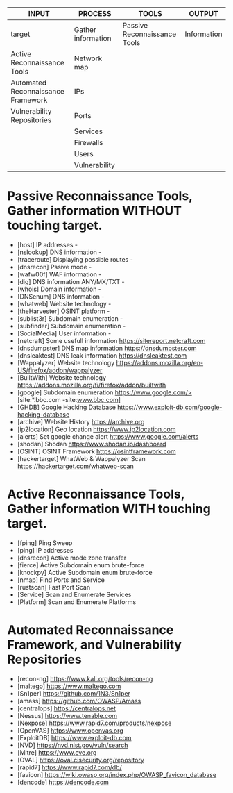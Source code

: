 

INPUT     |  PROCESS               |    TOOLS                                |   OUTPUT
----------|------------------------|-----------------------------------------|--------------------
target    |  Gather information    |    Passive Reconnaissance Tools         |  Information
                                        Active Reconnaissance Tools          |  Network map
                                        Automated Reconnaissance Framework   |    IPs
                                        Vulnerability Repositories           |    Ports
                                                                             |    Services
                                                                             |    Firewalls
                                                                             |    Users
                                                                             |   Vulnerability    
                                                                                                


# Passive Reconnaissance Tools, Gather information WITHOUT touching target.
- [host]            IP addresses                        -
- [nslookup]        DNS information                     -
- [traceroute]      Displaying possible routes          -
- [dnsrecon]        Pssive mode                         -
- [wafw00f]         WAF information                     -
- [dig]             DNS information ANY/MX/TXT          -
- [whois]           Domain information                  -
- [DNSenum]         DNS information                     -
- [whatweb]         Website technology                  -
- [theHarvester]    OSINT platform                      -
- [sublist3r]       Subdomain enumeration               -
- [subfinder]       Subdomain enumeration               -
- [SocialMedia]     User information                    -
- [netcraft]        Some usefull information            https://sitereport.netcraft.com
- [dnsdumpster]     DNS map information                 https://dnsdumpster.com
- [dnsleaktest]     DNS leak information                https://dnsleaktest.com
- [Wappalyzer]      Website technology                  https://addons.mozilla.org/en-US/firefox/addon/wappalyzer
- [BuiltWith]       Website technology                  https://addons.mozilla.org/fi/firefox/addon/builtwith
- [google]          Subdomain enumeration               https://www.google.com/> [site:*.bbc.com -site:www.bbc.com]
- [GHDB]            Google Hacking Database             https://www.exploit-db.com/google-hacking-database
- [archive]         Website History                     https://archive.org
- [ip2location]     Geo location                        https://www.ip2location.com
- [alerts]          Set google change alert             https://www.google.com/alerts
- [shodan]          Shodan                              https://www.shodan.io/dashboard
- [OSINT]           OSINT Framework                     https://osintframework.com
- [hackertarget]    WhatWeb & Wappalyzer Scan           https://hackertarget.com/whatweb-scan

# Active Reconnaissance Tools, Gather information WITH touching target.
- [fping]           Ping Sweep                          
- [ping]            IP addresses                        
- [dnsrecon]        Active mode zone transfer           
- [fierce]          Active Subdomain enum brute-force   
- [knockpy]         Active Subdomain enum brute-force   
- [nmap]            Find Ports and Service
- [rustscan]        Fast Port Scan
- [Service]         Scan and Enumerate Services
- [Platform]        Scan and Enumerate Platforms

# Automated Reconnaissance Framework, and Vulnerability Repositories
- [recon-ng]                https://www.kali.org/tools/recon-ng
- [maltego]                 https://www.maltego.com
- [Sn1per]                  https://github.com/1N3/Sn1per
- [amass]                   https://github.com/OWASP/Amass
- [centralops]              https://centralops.net
- [Nessus]                  https://www.tenable.com
- [Nexpose]                 https://www.rapid7.com/products/nexpose
- [OpenVAS]                 https://www.openvas.org
- [ExploitDB]               https://www.exploit-db.com
- [NVD]                     https://nvd.nist.gov/vuln/search
- [Mitre]                   https://www.cve.org
- [OVAL]                    https://oval.cisecurity.org/repository
- [rapid7]                  https://www.rapid7.com/db/
- [favicon]                 https://wiki.owasp.org/index.php/OWASP_favicon_database
- [dencode]                 https://dencode.com
